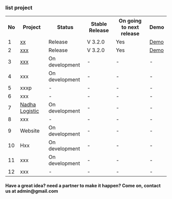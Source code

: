 ###  list project
<span align='center'>
<table width='100%'>
  <tr>
    <th>No</th><th>Project</th><th>Status</th><th>Stable Release</th><th>On going to next release</th><th>Demo</th>
  </tr>
  <tr>
    <td>1</td><td><a href='https://github.com/ '>xx</a></td><td>Release</td><td>V 3.2.0</td><td>Yes</td><td><a href='#'>Demo</a></td>
  </tr>
   <tr>
    <td>2</td><td><a href='https://github.com/ '>xxx</a></td><td>Release</td><td>V 3.2.0</td><td>Yes</td><td><a href='#'>Demo</a></td>
  </tr>
   <tr>
    <td>3</td><td><a href='https://github.com/ '>xxx</a></td><td>On development</td><td>-</td><td>-</td><td>-</td>
  </tr>
   <tr>
    <td>4</td><td>xxx</td><td>On development</td><td>-</td><td>-</td><td>-</td>
  </tr>
   <tr>
    <td>5</td><td>xxxp</td><td>-</td><td>-</td><td>-</td><td>-</td>
  </tr>
   <tr>
    <td>6</td><td>xxx</td><td>-</td><td>-</td><td>-</td><td>-</td>
  </tr>
   <tr>
    <td>7</td><td><a href='https://github.com/ '>Nadha Logistic</a></td><td>On development</td><td>-</td><td>-</td><td>-</td>
  </tr>
   <tr>
    <td>8</td><td>xxx</td><td>-</td><td>-</td><td>-</td><td>-</td>
  </tr>
  <tr>
    <td>9</td><td> Website</td><td>On development</td><td>-</td><td>-</td><td>-</td>
  </tr>
  <tr>
    <td>10</td><td>Hxx</td><td>On development</td><td>-</td><td>-</td><td>-</td>
  </tr>
  <tr>
    <td>11</td><td>xxx</td><td>On development</td><td>-</td><td>-</td><td>-</td>
  </tr>
  <tr>
    <td>12</td><td>xxx</td><td>-</td><td>-</td><td>-</td><td>-</td>
  </tr>
</table>
</span>
<h4>Have a great idea? need a partner to make it happen? Come on, contact us at admin@gmail.com</h4>
